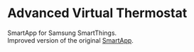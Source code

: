 # Advanced Virtual Thermostat
SmartApp for Samsung SmartThings.  
Improved version of the original [SmartApp](https://github.com/SmartThingsCommunity/SmartThingsPublic/tree/master/smartapps/smartthings/virtual-thermostat.src).
